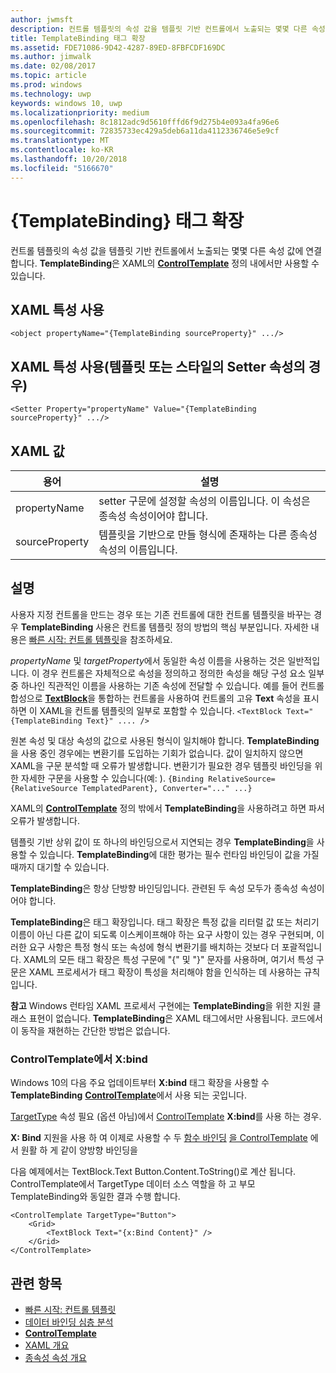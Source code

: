 ```yaml
---
author: jwmsft
description: 컨트롤 템플릿의 속성 값을 템플릿 기반 컨트롤에서 노출되는 몇몇 다른 속성 값에 연결합니다. TemplateBinding은 XAML의 ControlTemplate 정의 내에서만 사용할 수 있습니다.
title: TemplateBinding 태그 확장
ms.assetid: FDE71086-9D42-4287-89ED-8FBFCDF169DC
ms.author: jimwalk
ms.date: 02/08/2017
ms.topic: article
ms.prod: windows
ms.technology: uwp
keywords: windows 10, uwp
ms.localizationpriority: medium
ms.openlocfilehash: 8c1812adc9d5610fffd6f9d275b4e093a4fa96e6
ms.sourcegitcommit: 72835733ec429a5deb6a11da4112336746e5e9cf
ms.translationtype: MT
ms.contentlocale: ko-KR
ms.lasthandoff: 10/20/2018
ms.locfileid: "5166670"
---
```

# <a name="templatebinding-markup-extension"></a>{TemplateBinding} 태그 확장


컨트롤 템플릿의 속성 값을 템플릿 기반 컨트롤에서 노출되는 몇몇 다른 속성 값에 연결합니다. **TemplateBinding**은 XAML의 [**ControlTemplate**](https://msdn.microsoft.com/library/windows/apps/br209391) 정의 내에서만 사용할 수 있습니다.

## <a name="xaml-attribute-usage"></a>XAML 특성 사용

``` syntax
<object propertyName="{TemplateBinding sourceProperty}" .../>
```

## <a name="xaml-attribute-usage-for-setter-property-in-template-or-style"></a>XAML 특성 사용(템플릿 또는 스타일의 Setter 속성의 경우)

``` syntax
<Setter Property="propertyName" Value="{TemplateBinding sourceProperty}" .../>
```

## <a name="xaml-values"></a>XAML 값

| 용어 | 설명 |
|------|-------------|
| propertyName | setter 구문에 설정할 속성의 이름입니다. 이 속성은 종속성 속성이어야 합니다. |
| sourceProperty | 템플릿을 기반으로 만들 형식에 존재하는 다른 종속성 속성의 이름입니다. |

## <a name="remarks"></a>설명

사용자 지정 컨트롤을 만드는 경우 또는 기존 컨트롤에 대한 컨트롤 템플릿을 바꾸는 경우 **TemplateBinding** 사용은 컨트롤 템플릿 정의 방법의 핵심 부분입니다. 자세한 내용은 [빠른 시작: 컨트롤 템플릿](https://msdn.microsoft.com/library/windows/apps/xaml/hh465374)을 참조하세요.

*propertyName* 및 *targetProperty*에서 동일한 속성 이름을 사용하는 것은 일반적입니다. 이 경우 컨트롤은 자체적으로 속성을 정의하고 정의한 속성을 해당 구성 요소 일부 중 하나인 직관적인 이름을 사용하는 기존 속성에 전달할 수 있습니다. 예를 들어 컨트롤 합성으로 [**TextBlock**](https://msdn.microsoft.com/library/windows/apps/br209652)을 통합하는 컨트롤을 사용하여 컨트롤의 고유 **Text** 속성을 표시하면 이 XAML을 컨트롤 템플릿의 일부로 포함할 수 있습니다. `<TextBlock Text="{TemplateBinding Text}" .... />`

원본 속성 및 대상 속성의 값으로 사용된 형식이 일치해야 합니다. **TemplateBinding**을 사용 중인 경우에는 변환기를 도입하는 기회가 없습니다. 값이 일치하지 않으면 XAML을 구문 분석할 때 오류가 발생합니다. 변환기가 필요한 경우 템플릿 바인딩을 위한 자세한 구문을 사용할 수 있습니다(예: ). `{Binding RelativeSource={RelativeSource TemplatedParent}, Converter="..." ...}`

XAML의 [**ControlTemplate**](https://msdn.microsoft.com/library/windows/apps/br209391) 정의 밖에서 **TemplateBinding**을 사용하려고 하면 파서 오류가 발생합니다.

템플릿 기반 상위 값이 또 하나의 바인딩으로서 지연되는 경우 **TemplateBinding**을 사용할 수 있습니다. **TemplateBinding**에 대한 평가는 필수 런타임 바인딩이 값을 가질 때까지 대기할 수 있습니다.

**TemplateBinding**은 항상 단방향 바인딩입니다. 관련된 두 속성 모두가 종속성 속성이어야 합니다.

**TemplateBinding**은 태그 확장입니다. 태그 확장은 특정 값을 리터럴 값 또는 처리기 이름이 아닌 다른 값이 되도록 이스케이프해야 하는 요구 사항이 있는 경우 구현되며, 이러한 요구 사항은 특정 형식 또는 속성에 형식 변환기를 배치하는 것보다 더 포괄적입니다. XAML의 모든 태그 확장은 특성 구문에 "{" 및 "}" 문자를 사용하며, 여기서 특성 구문은 XAML 프로세서가 태그 확장이 특성을 처리해야 함을 인식하는 데 사용하는 규칙입니다.

**참고**  Windows 런타임 XAML 프로세서 구현에는 **TemplateBinding**을 위한 지원 클래스 표현이 없습니다. **TemplateBinding**은 XAML 태그에서만 사용됩니다. 코드에서 이 동작을 재현하는 간단한 방법은 없습니다.

### <a name="xbind-in-controltemplate"></a>ControlTemplate에서 X:bind

Windows 10의 다음 주요 업데이트부터 **X:bind** 태그 확장을 사용할 수 **TemplateBinding** [**ControlTemplate**](https://msdn.microsoft.com/library/windows/apps/br209391)에서 사용 되는 곳입니다. 

[TargetType](https://docs.microsoft.com/uwp/api/windows.ui.xaml.controls.controltemplate.targettype#Windows_UI_Xaml_Controls_ControlTemplate_TargetType) 속성 필요 (옵션 아님)에서 [ControlTemplate](https://msdn.microsoft.com/library/windows/apps/br209391) **X:bind**를 사용 하는 경우.

**X: Bind** 지원을 사용 하 여 이제로 사용할 수 두 [함수 바인딩](../data-binding/function-bindings.md) [을 ControlTemplate](https://msdn.microsoft.com/library/windows/apps/br209391) 에서 원활 하 게 같이 양방향 바인딩을

다음 예제에서는 TextBlock.Text Button.Content.ToString()로 계산 됩니다. ControlTemplate에서 TargetType 데이터 소스 역할을 하 고 부모 TemplateBinding와 동일한 결과 수행 합니다.

```xaml
<ControlTemplate TargetType="Button">
    <Grid>
        <TextBlock Text="{x:Bind Content}" />
    </Grid>
</ControlTemplate>
```

## <a name="related-topics"></a>관련 항목

* [빠른 시작: 컨트롤 템플릿](https://msdn.microsoft.com/library/windows/apps/xaml/hh465374)
* [데이터 바인딩 심층 분석](https://msdn.microsoft.com/library/windows/apps/mt210946)
* [**ControlTemplate**](https://msdn.microsoft.com/library/windows/apps/br209391)
* [XAML 개요](xaml-overview.md)
* [종속성 속성 개요](dependency-properties-overview.md)
 

